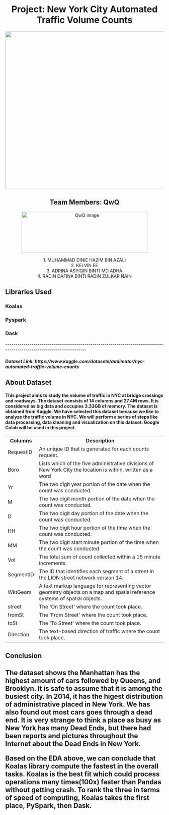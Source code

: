 <h1 align='center'>Project: New York City Automated Traffic Volume Counts</h1>

<img src="https://user-images.githubusercontent.com/120595244/215332876-47eabd62-29a3-494f-883c-7a46470ed26f.png" width="1000" height="500"/>

<h2 align='center'>Team Members: QwQ</h2>

<p align="center">
  <img src="https://user-images.githubusercontent.com/120595244/215343565-46c61886-4c14-479e-bd13-914a56c20bbd.jpg" alt="QwQ image" width="400" height="130"/>
</p>

<p align='center'>
1.   MUHAMMAD DINIE HAZIM BIN AZALI<br>                                                                                                                                 
2.   KELVIN EE<br>
3.   ADRINA ASYIQIN BINTI MD ADHA<br>
4.   RADIN DAFINA BINTI RADIN ZULKAR NAIN<br>
</p>

<h2>Libraries Used</h2>

<h3>Koalas</h3>
<h3>Pyspark</h3>
<h3>Dask</h3>
----------------------------------------------------------------------------------------------------------------------
<h5><p>Dataset Link: https://www.kaggle.com/datasets/aadimator/nyc-automated-traffic-volume-counts</p></h5>
<h2>About Dataset</h2>
<h4>
This project aims to study the volume of traffic in NYC at bridge crossings and roadways. The dataset consists of 14 columns and 27.4M rows. It is considered as big data and occupies 3.33GB of memory. The dataset is obtained from Kaggle. We have selected this dataset because we like to analyze the traffic volume in NYC. We will perform a series of steps like data processing, data cleaning and visualization on this dataset. Google Colab will be used in this project.
</h4>
<table>
  <tr>
    <th>Columns</th>
    <th>Description</th>
  </tr>
  <tr>
    <td>RequestID</td>
    <td>An unique ID that is generated for each counts request.</td>
  </tr>
  <tr>
    <td>Boro</td>
    <td>Lists which of the five administrative divisions of New York City the location is within, written as a word</td>
  </tr>
  <tr>
    <td>Yr</td>
    <td>The two digit year portion of the date when the count was conducted.</td>
  </tr>
  <tr>
    <td>M</td>
    <td>The two digit month portion of the date when the count was conducted.</td>
  </tr>
  <tr>
    <td>D</td>
    <td>The two digit day portion of the date when the count was conducted.</td>
  </tr>
  <tr>
    <td>HH</td>
    <td>The two digit hour portion of the time when the count was conducted.</td>
  </tr>
    <tr>
    <td>MM</td>
    <td>The two digit start minute portion of the time when the count was conducted.</td>
  </tr>
    <tr>
    <td>Vol</td>
    <td>The total sum of count collected within a 15 minute increments.</td>
  </tr>
    <tr>
    <td>SegmentID</td>
    <td>The ID that identifies each segment of a street in the LION street network version 14.</td>
  </tr>
  <tr>
    <td>WktGeom</td>
    <td>A text markup language for representing vector geometry objects on a map and spatial reference systems of spatial objects.</td>
  </tr>
  <tr>
    <td>street</td>
    <td>The 'On Street' where the count took place.</td>
  </tr>
  <tr>
    <td>fromSt</td>
    <td>The 'From Street' where the count took place.</td>
  </tr>
  <tr>
    <td>toSt</td>
    <td>The 'To Street' where the count took place.</td>
  </tr>
  <tr>
    <td>Direction</td>
    <td>The text-based direction of traffic where the count took place.</td>
  </tr>
 
    
</table>

<h2>Conclusion<h/2>

<h4>
<p>
The dataset shows the Manhattan has the highest amount of cars followed by Queens, and Brooklyn. It is safe to assume that it is among the busiest city. In 2014, it has the higest distribution of administrative placed in New York. We has also found out most cars goes through a dead end. It is very strange to think a place as busy as New York has many Dead Ends, but there had been reports and pictures throughout the Internet about the Dead Ends in New York.

Based on the EDA above, we can conclude that Koalas library compute the fastest in the overall tasks. Koalas is the best fit which could process operations many times(100x) faster than Pandas without getting crash. To rank the three in terms of speed of computing, Koalas takes the first place, PySpark, then Dask.
</p>
</h4>
